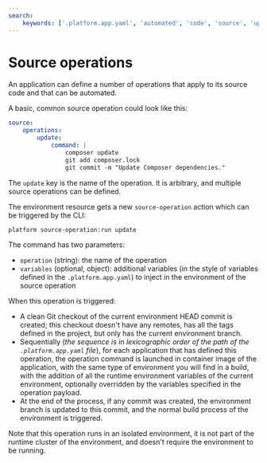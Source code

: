 ```yaml
---
search:
    keywords: ['.platform.app.yaml', 'automated', 'code', 'source', 'update', 'operation']
---
```


# Source operations

An application can define a number of operations that apply to its source code and that can be automated.

A basic, common source operation could look like this:

```yaml
source:
    operations:
        update:
            command: |
                composer update
                git add composer.lock
                git commit -m "Update Composer dependencies."
```

The `update` key is the name of the operation. It is arbitrary, and multiple source operations can be defined.

The environment resource gets a new `source-operation` action which can be triggered by the CLI:

```
platform source-operation:run update
```

The command has two parameters:

* `operation` (string): the name of the operation
* `variables` (optional, object): additional variables (in the style of variables defined in the `.platform.app.yaml`) to inject in the environment of the source operation

When this operation is triggered:

* A clean Git checkout of the current environment HEAD commit is created; this checkout doesn't have any remotes, has all the tags defined in the project, but only has the current environment branch.
* Sequentially (_the sequence is in lexicographic order of the path of the `.platform.app.yaml` file_), for each application that has defined this operation, the operation command is launched in container image of the application, with the same type of environment you will find in a build, with the addition of all the runtime environment variables of the current environment, optionally overridden by the variables specified in the operation payload.
* At the end of the process, if any commit was created, the environment branch is updated to this commit, and the normal build process of the environment is triggered.

Note that this operation runs in an isolated environment, it is not part of the runtime cluster of the environment, and doesn't require the environment to be running.
